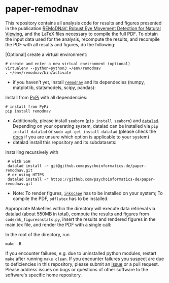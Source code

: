 # paper-remodnav

This repository contains all analysis code for results and figures presented in the publication
[REMoDNaV: Robust Eye Movement Detection for Natural Viewing](yettolink),
and the LaTeX files necessary to compile the full PDF. 
To obtain the input data used for the analysis, recompute the results, and recompile the PDF with
all results and figures, do the following:

[Optional] create a virtual environment:

    # create and enter a new virtual environment (optional)
    virtualenv --python=python3 ~/env/remodnav
    . ~/env/remodnav/bin/activate
    
- if you haven't yet, install [``remodnav``](https://github.com/psychoinformatics-de/remodnav)
  and its dependecies (numpy, matplotlib, statsmodels, scipy, pandas):
 
 
Install from [PyPi](https://pypi.org/project/remodnav) with all dependencies:

    # install from PyPi
    pip install remodnav


- Additionally, please install ``seaborn`` (``pip install seaborn``) and
 [``datalad``](https://www.datalad.org). Depending on your operating system, datalad can be installed via
  ``pip install datalad`` or ``sudo apt-get install datalad`` (please check the [docs](http://docs.datalad.org/en/latest/gettingstarted.html)
  if you are unsure which option is applicable to your system)
- datalad install this repository and its subdatasets:

Installing recursively with

     # with SSH
     datalad install -r git@github.com:psychoinformatics-de/paper-remodnav.git
     # or using HTTPS
     datalad install -r https://github.com/psychoinformatics-de/paper-remodnav.git


- Note: To render figures, [``inkscape``](https://inkscape.org/de/) has to be installed on your system;
  To compile the PDF, ``pdflatex`` has to be installed.

Appropriate Makefiles within the directory will execute data retrieval via datalad (about 550MB in total),
compute the results and figures from ``code/mk_figuresnstats.py``, insert the results and rendered figures in the
main.tex file, and render the PDF with a single call:

In the root of the directory, run

    make -B
    
 

If you encounter failures, e.g. due to uninstalled python modules, restart ``make`` after running ``make clean``.
If you encounter failures you suspect are due to deficiencies in this repository, please submit an
[issue](https://github.com/psychoinformatics-de/paper-remodnav/issues/new) or a
pull request. Please address issues on bugs or questions of other software to the software's specific home repository.
